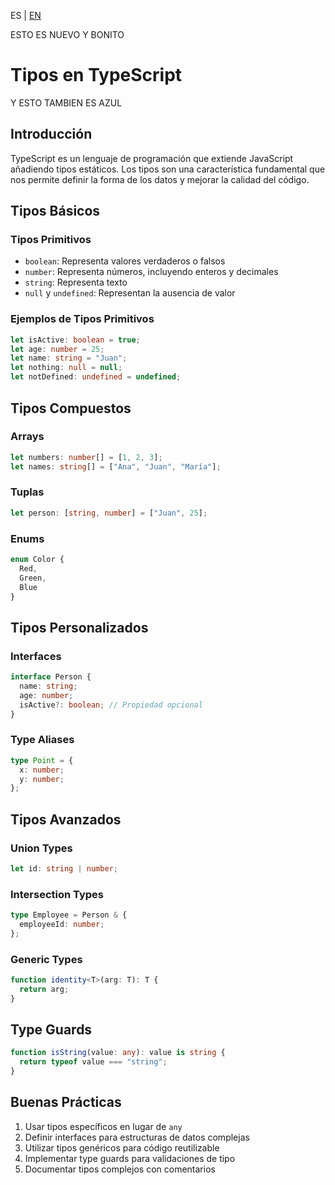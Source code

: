 <!-- MULTILANGUAJE MENU START -->
ES | [EN](https://lckpig.gitbook.io/practical-dev-handbook/typescript/types)
<!-- MULTILANGUAJE MENU END -->

ESTO ES NUEVO Y BONITO

# Tipos en TypeScript

Y ESTO TAMBIEN ES AZUL

## Introducción

TypeScript es un lenguaje de programación que extiende JavaScript añadiendo tipos estáticos. Los tipos son una característica fundamental que nos permite definir la forma de los datos y mejorar la calidad del código.

## Tipos Básicos

### Tipos Primitivos

- `boolean`: Representa valores verdaderos o falsos
- `number`: Representa números, incluyendo enteros y decimales
- `string`: Representa texto
- `null` y `undefined`: Representan la ausencia de valor

### Ejemplos de Tipos Primitivos

```typescript
let isActive: boolean = true;
let age: number = 25;
let name: string = "Juan";
let nothing: null = null;
let notDefined: undefined = undefined;
```

## Tipos Compuestos

### Arrays

```typescript
let numbers: number[] = [1, 2, 3];
let names: string[] = ["Ana", "Juan", "María"];
```

### Tuplas

```typescript
let person: [string, number] = ["Juan", 25];
```

### Enums

```typescript
enum Color {
  Red,
  Green,
  Blue
}
```

## Tipos Personalizados

### Interfaces

```typescript
interface Person {
  name: string;
  age: number;
  isActive?: boolean; // Propiedad opcional
}
```

### Type Aliases

```typescript
type Point = {
  x: number;
  y: number;
};
```

## Tipos Avanzados

### Union Types

```typescript
let id: string | number;
```

### Intersection Types

```typescript
type Employee = Person & {
  employeeId: number;
};
```

### Generic Types

```typescript
function identity<T>(arg: T): T {
  return arg;
}
```

## Type Guards

```typescript
function isString(value: any): value is string {
  return typeof value === "string";
}
```

## Buenas Prácticas

1. Usar tipos específicos en lugar de `any`
2. Definir interfaces para estructuras de datos complejas
3. Utilizar tipos genéricos para código reutilizable
4. Implementar type guards para validaciones de tipo
5. Documentar tipos complejos con comentarios 